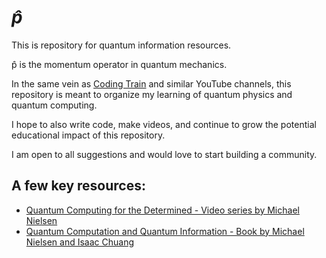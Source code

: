 # *p&#770;*

This is repository for quantum information resources.

p&#770; is the momentum operator in quantum mechanics.

In the same vein as [Coding Train](https://www.youtube.com/channel/UCvjgXvBlbQiydffZU7m1_aw) and similar YouTube channels,
this repository is meant to organize my learning of quantum physics and quantum computing.

I hope to also write code, make videos, and continue to grow the potential educational impact of this repository.

I am open to all suggestions and would love to start building a community.

## A few key resources:
  - [Quantum Computing for the Determined - Video series by Michael Nielsen](https://www.youtube.com/playlist?list=PL1826E60FD05B44E4)
  - [Quantum Computation and Quantum Information - Book by Michael Nielsen and Isaac Chuang](http://mmrc.amss.cas.cn/tlb/201702/W020170224608149940643.pdf)
